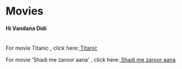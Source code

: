 # Movies
<html>
  <body>
    <h4> Hi Vandana Didi</h5><br>
For movie Titanic , click here:<a href="https://de3.seedr.cc/downloads/829cc4df1534e487e2c44f4dc9d8f69b0e8938f5/Titanic%20(1997)%20BRRip%20720p%20x264%20[Dual%20Audio][HindiEnglish]--prisak~~HKRG.mkv?st=yFFy5p2RLUZHfhaKcpF-aA&e=1523512441"> Titanic</a><br>
    
  For movie 'Shadi me zaroor aana' , click here:<a href="https://fr6.seedr.cc/downloads/7628fb7c08b3ca4527b2383b343f29e3d2085150/Shaadi%20Mein%20Zaroor%20Aana%202017%20720p%20WEB-HD%20AAC%202.0%20x264.mkv?st=N7KtirgBN7uvhBHaI2lyMQ&e=1523511811"> Shadi me zaroor aana</a><br>
  </body>
  </html>
